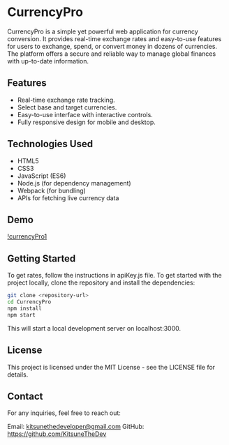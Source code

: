 # CurrencyPro

CurrencyPro is a simple yet powerful web application for currency conversion. It provides real-time exchange rates and easy-to-use features for users to exchange, spend, or convert money in dozens of currencies. The platform offers a secure and reliable way to manage global finances with up-to-date information.

## Features

- Real-time exchange rate tracking.
- Select base and target currencies.
- Easy-to-use interface with interactive controls.
- Fully responsive design for mobile and desktop.

## Technologies Used

- HTML5
- CSS3
- JavaScript (ES6)
- Node.js (for dependency management)
- Webpack (for bundling)
- APIs for fetching live currency data

## Demo
[!currencyPro1](./img/currencyPro1.png)

## Getting Started

To get rates, follow the instructions in apiKey.js file.
To get started with the project locally, clone the repository and install the dependencies:

```bash
git clone <repository-url>
cd CurrencyPro
npm install
npm start
```

This will start a local development server on localhost:3000.

## License

This project is licensed under the MIT License - see the LICENSE file for details.

## Contact

For any inquiries, feel free to reach out:

Email: kitsunethedeveloper@gmail.com
GitHub: https://github.com/KitsuneTheDev

